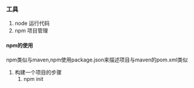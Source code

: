 ### 工具
1. node 运行代码
2. npm  项目管理

#### npm的使用
npm类似与maven,npm使用package.json来描述项目与maven的pom.xml类似
1. 构建一个项目的步骤
   1. npm init